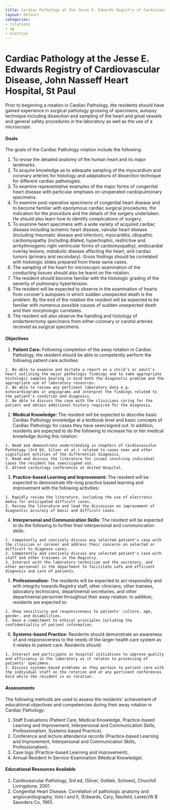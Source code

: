 ```yaml
---
title: Cardiac Pathology at the Jesse E. Edwards Registry of Cardiovascular Disease, John Nasseff Heart Hospital, St Paul 
layout: default
categories:
- rotations
- ap
- elective
---
```

#  Cardiac Pathology at the Jesse E. Edwards Registry of Cardiovascular Disease, John Nasseff Heart Hospital, St Paul

Prior to beginning a rotation in Cardiac Pathology, the residents should have
gained experience in surgical pathology grossing of specimens, autopsy
technique including dissection and sampling of the heart and great vessels and
general safety procedures in the laboratory as well as the use of a
microscope.

#### Goals

The goals of the Cardiac Pathology rotation include the following:

  1. To revise the detailed anatomy of the human heart and its major landmarks.
  2. To acquire knowledge as to adequate sampling of the myocardium and coronary arteries for histology and adaptations of dissection technique for different cardiac pathologies.
  3. To examine representative examples of the major forms of congenital heart disease with particular emphasis on unoperated cardiopulmonary specimens.
  4. To examine post-operative specimens of congenital heart disease and to become familiar with eponymous cardiac surgical procedures, the indication for the procedure and the details of the surgery undertaken. He should also learn how to identify complications of surgery.
  5. To examine heart specimens with a wide variety of acquired cardiac disease including ischemic heart disease, valvular heart disease (including rheumatic disease and infection), myocarditis, idiopathic cardiomyopathy (including dilated, hypertrophic, restrictive and arrhythmogenic right ventricular forms of cardiomyopathy), endocardial overlay lesions, metabolic disease affecting the heart, and cardiac tumors (primary and secondary). Gross findings should be correlated with histologic slides prepared from these same cases.
  6. The sampling of the heart for microscopic examination of the conducting tissues should also be learnt on the rotation.
  7. The resident should become familiar with the histologic grading of the severity of pulmonary hypertension.
  8. The resident will be expected to observe in the examination of hearts from coroner's autopsies in which sudden unexpected death is the problem. By the end of the rotation the resident will be expected to be familiar with numerous possible causes of sudden unexpected death and their morphologic correlates.
  9. The resident will also observe the handling and histology of endarterectomy specimens from either coronary or carotid arteries received as surgical specimens.

#### Objectives

  1. **Patient Care:** Following completion of the away rotation in Cardiac Pathology, the resident should be able to competently perform the following patient care activities:  

    1. Be able to examine and dictate a report on a child's or adult's heart outlining the major pathologic findings and to take appropriate histologic samples bearing in mind both the diagnostic problem and the appropriate use of laboratory resources.
    2. Be able to review any pertinent laboratory data e.g. echocardiograms or angiograms and interpret the findings related to the patient's condition and diagnosis.
    3. Be able to discuss the case with the clinicians caring for the patient and obtain additional history required for the diagnosis.
  2. **Medical Knowledge:** The resident will be expected to describe basic Cardiac Pathology knowledge at a textbook level and basic concepts of Cardiac Pathology for cases they have seen/signed out. In addition, residents are expected to do the following to increase his or her medical knowledge during this rotation:  

    1. Read and demonstrate understanding in chapters of Cardiovascular Pathology (3rd Ed, Silver et al.) related to cases seen and other significant entities of the differential diagnosis.
    2. Read and discuss the literature for issues involving individual cases the resident has seen/signed out.
    3. Attend cardiology conferences at United Hospital.
  3. **Practice-based Learning and Improvement:** The resident will be expected to demonstrate life-long practice based learning and improvement with the following activities:  

    1. Rapidly review the literature, including the use of electronic media for anticipated difficult cases.
    2. Review the literature and lead the discussion on improvement of diagnostic accuracy of basic and difficult cases.
  4. **Interpersonal and Communication Skills:** The resident will be expected to do the following to further their interpersonal and communication skills:  

    1. Competently and concisely discuss any selected patient's case with the clinician or coroner and address their concerns on selected or difficult to diagnose cases.
    2. Competently and concisely discuss any selected patient's case with staff and other trainees in the Registry.
    3. Interact with the laboratory technician and the secretary, and other personnel in the department to facilitate safe and efficient diagnosis and care of patients.
  5. **Professionalism:** The residents will be expected to act responsibly and with integrity towards Registry staff, other clinicians, other trainees, laboratory technicians, departmental secretaries, and other departmental personnel throughout their away rotation. In addition, residents are expected to:  

    1. Show sensitivity and responsiveness to patients' culture, age, gender, and disabilities.
    2. Have a commitment to ethical principles including the confidentiality of patient information.
  6. **Systems-based Practice:** Residents should demonstrate an awareness of and responsiveness to the needs of the larger health care system as it relates to patient care. Residents should:  

    1. Interact and participate in hospital initiatives to improve quality and efficiency in the laboratory as it relates to processing of patients' specimens.
    2. Discuss systems-based problems as they pertain to patient care with the individual staff on the rotation and at any pertinent conferences held while the resident is on rotation.

#### Assessments

The following methods are used to assess the residents' achievement of
educational objectives and competencies during their away rotation in Cardiac
Pathology:

  1. Staff Evaluations (Patient Care, Medical Knowledge, Practice-based Learning and Improvement, Interpersonal and Communication Skills, Professionalism, Systems-based Practice).
  2. Conference and lecture attendance records (Practice-based Learning and Improvement, Interpersonal and Communication Skills, Professionalism).
  3. Case logs (Practice-based Learning and Improvement).
  4. Annual Resident In Service-Examination (Medical Knowledge).

#### Educational Resources Available

  1. Cardiovascular Pathology, 3rd ed, (Silver, Gotlieb, Schoen), Churchill Livingstone, 2001.
  2. Congenital Heart Disease. Correlation of pathologic anatomy and angiocardiography, Vols I and II, (Edwards, Cary, Neufeld, Lester)W B Saunders Co, 1965.

